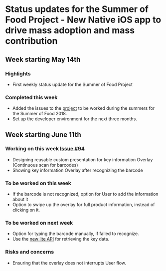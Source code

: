 # Status updates for the Summer of Food Project - New Native iOS app to drive mass adoption and mass contribution

## Week starting May 14th

### Highlights

* First weekly status update for the Summer of Food Project 

### Completed this week

* Added the issues to the [project](https://github.com/openfoodfacts/openfoodfacts-ios/projects/2) to be worked during the summers for the Summer of Food 2018.
* Set up the developer environment for the next three months.

## Week starting June 11th

### Working on this week [Issue #94](https://github.com/openfoodfacts/openfoodfacts-ios/issues/94)

* Designing reusable custom presentation for key information Overlay (Continuous scan for barcodes)
* Showing key information Overlay after recognizing the barcode

### To be worked on this week

* If the barcode is not recognized, option for User to add the information about it 
* Option to swipe up the overlay for full product information, instead of clicking on it.

### To be worked on next week

* Option for typing the barcode manually, if failed to recognize.
* Use the [new lite API](https://github.com/openfoodfacts/openfoodfacts-ios/issues/66) for retrieving the key data.

### Risks and concerns

* Ensuring that the overlay does not interrupts User flow.



